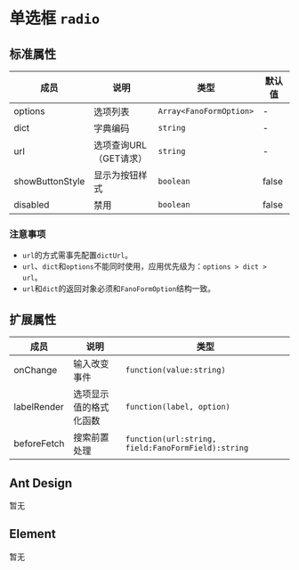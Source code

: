 # 单选框 `radio`

## 标准属性

| 成员 | 说明 | 类型 | 默认值 |
| --- | --- | --- | --- |
| options | 选项列表 | `Array<FanoFormOption>` | - |
| dict| 字典编码 | `string` | - |
| url | 选项查询URL（GET请求） | `string` | - |
| showButtonStyle | 显示为按钮样式 | `boolean` | false |
| disabled | 禁用 | `boolean` | false |

### 注意事项

- `url`的方式需事先配置`dictUrl`。
- `url`、`dict`和`options`不能同时使用，应用优先级为：`options > dict > url`。
- `url`和`dict`的返回对象必须和`FanoFormOption`结构一致。

## 扩展属性

| 成员 | 说明 | 类型 |
| --- | --- | --- |
| onChange | 输入改变事件 | `function(value:string)` |
| labelRender | 选项显示值的格式化函数 | `function(label, option)` |
| beforeFetch | 搜索前置处理 | `function(url:string, field:FanoFormField):string` |

## Ant Design

暂无

## Element

暂无
